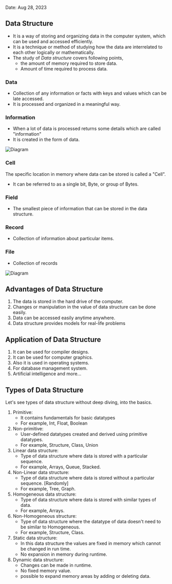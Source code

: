 Date: Aug 28, 2023

## Data Structure

- It is a way of storing and organizing data in the computer system, which can be used and accessed efficiently.
- It is a technique or method of studying how the data are interrelated to each other logically or mathematically.
- The study of _Data structure_ covers following points,
  - the amount of memory required to store data.
  - Amount of time required to process data.

### Data

- Collection of any information or facts with keys and values which can be late accessed.
- It is processed and organized in a meaningful way.

### Information

- When a lot of data is processed returns some details which are called "information"
- It is created in the form of data.

![Diagram](https://github.com/preetsuthar17/basic-DSA-notes/assets/75468116/50db56ac-6411-45eb-97cd-9e7f0e87e63b)

### Cell

The specific location in memory where data can be stored is called a "Cell".

- It can be referred to as a single bit, Byte, or group of Bytes.

### Field

- The smallest piece of information that can be stored in the data structure.

### Record

- Collection of information about particular items.

### File

- Collection of records

![Diagram](https://github.com/preetsuthar17/basic-DSA-notes/assets/75468116/53cfecb2-7f4c-49f7-bc35-ae74c3deaa6e)

## Advantages of Data Structure

1. The data is stored in the hard drive of the computer.
2. Changes or manipulation in the value of data structure can be done easily.
3. Data can be accessed easily anytime anywhere.
4. Data structure provides models for real-life problems

## Application of Data Structure

1. It can be used for compiler designs.
2. It can be used for computer graphics.
3. Also it is used in operating systems.
4. For database management system.
5. Artificial intelligence and more...

## Types of Data Structure

Let's see types of data structure without deep diving, into the basics.

1. Primitive:
   - It contains fundamentals for basic datatypes
   - For example, Int, Float, Boolean
2. Non-primitive:
   - User-defined datatypes created and derived using primitive datatypes.
   - For example, Structure, Class, Union
3. Linear data structure:
   - Type of data structure where data is stored with a particular sequence.
   - For example, Arrays, Queue, Stacked.
4. Non-Linear data structure:
   - Type of data structure where data is stored without a particular sequence. [Randomly]
   - For example, Tree, Graph.
5. Homogeneous data structure:
   - Type of data structure where data is stored with similar types of data.
   - For example, Arrays.
6. Non-Homogeneous structure:
   - Type of data structure where the datatype of data doesn't need to be similar to Homogeneous.
   - For example, Structure, Class.
7. Static data structure:
   - In this data structure the values are fixed in memory which cannot be changed in run time.
   - No expansion in memory during runtime.
8. Dynamic data structure:
   - Changes can be made in runtime.
   - No fixed memory value.
   - possible to expand memory areas by adding or deleting data.
